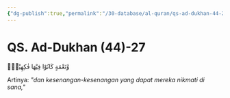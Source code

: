```yaml
---
{"dg-publish":true,"permalink":"/30-database/al-quran/qs-ad-dukhan-44-27/"}
---
```



# QS. Ad-Dukhan (44)-27
وَّنَعْمَةٍ كَانُوْا فِيْهَا فٰكِهِيْنَۙ 

Artinya: *"dan kesenangan-kesenangan yang dapat mereka nikmati di sana,"*
